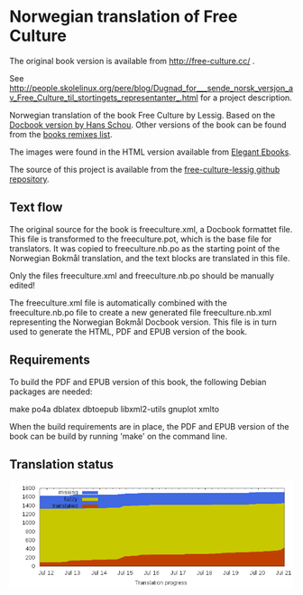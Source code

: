 Norwegian translation of Free Culture
=====================================

The original book version is available from http://free-culture.cc/ .

See
http://people.skolelinux.org/pere/blog/Dugnad_for___sende_norsk_versjon_av_Free_Culture_til_stortingets_representanter_.html
for a project description.

Norwegian translation of the book Free Culture by Lessig.  Based on
the <a href="http://www.sslug.dk/~chlor/lessig/">Docbook version by
Hans Schou</a>.  Other versions of the book can be found from the
<a href="http://free-culture.cc/remixes/">books remixes list</a>.

The images were found in the HTML version available from
<a href="http://www.ibiblio.org/ebooks/Lessig/index.html">Elegant
Ebooks</a>.

The source of this project is available from the
<a href="https://github.com/petterreinholdtsen/free-culture-lessig">free-culture-lessig
github repository</a>.


Text flow
---------

The original source for the book is freeculture.xml, a Docbook
formattet file.  This file is transformed to the freeculture.pot,
which is the base file for translators.  It was copied to
freeculture.nb.po as the starting point of the Norwegian Bokmål
translation, and the text blocks are translated in this file.

Only the files freeculture.xml and freeculture.nb.po should be
manually edited!

The freeculture.xml file is automatically combined with the
freeculture.nb.po file to create a new generated file
freeculture.nb.xml representing the Norwegian Bokmål Docbook version.
This file is in turn used to generate the HTML, PDF and EPUB version
of the book.

Requirements
------------

To build the PDF and EPUB version of this book, the following Debian
packages are needed:

  make
  po4a
  dblatex
  dbtoepub
  libxml2-utils
  gnuplot
  xmlto

When the build requirements are in place, the PDF and EPUB version of
the book can be build by running 'make' on the command line.

Translation status
------------------

<img src="https://github.com/petterreinholdtsen/free-culture-lessig/raw/master/progress.png">
